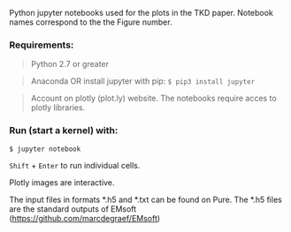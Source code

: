 Python jupyter notebooks used for the plots in the TKD paper. Notebook names correspond to the the Figure number. 

### Requirements:
 > Python 2.7 or greater

 > Anaconda OR 
   > install jupyter with pip: 
   `$ pip3 install jupyter`

 > Account on plotly (plot.ly) website. The notebooks require acces to plotly libraries. 

### Run (start a kernel) with:
  `$ jupyter notebook`

`Shift` + `Enter` to run individual cells.

Plotly images are interactive.

The input files in formats *.h5 and *.txt can be found on Pure. 
The *.h5 files are the standard outputs of EMsoft (https://github.com/marcdegraef/EMsoft)  

